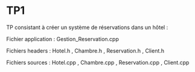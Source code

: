 # TP1
TP consistant à créer un système de réservations dans un hôtel :

Fichier application : Gestion_Reservation.cpp

Fichiers headers : Hotel.h , Chambre.h , Reservation.h , Client.h

Fichiers sources : Hotel.cpp , Chambre.cpp , Reservation.cpp , Client.cpp
